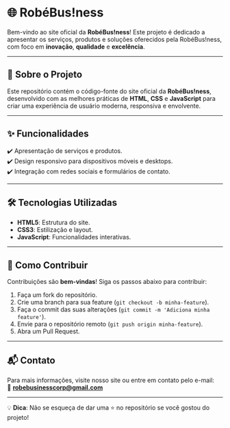 # 🌐 RobéBus!ness

Bem-vindo ao site oficial da **RobéBus!ness**! Este projeto é dedicado a apresentar os serviços, produtos e soluções oferecidos pela RobéBus!ness, com foco em **inovação**, **qualidade** e **excelência**.

---

## 📖 Sobre o Projeto

Este repositório contém o código-fonte do site oficial da **RobéBus!ness**, desenvolvido com as melhores práticas de **HTML**, **CSS** e **JavaScript** para criar uma experiência de usuário moderna, responsiva e envolvente.

---

## ✨ Funcionalidades

✔️ Apresentação de serviços e produtos.  
✔️ Design responsivo para dispositivos móveis e desktops.  
✔️ Integração com redes sociais e formulários de contato.  

---

## 🛠️ Tecnologias Utilizadas

- **HTML5**: Estrutura do site.  
- **CSS3**: Estilização e layout.  
- **JavaScript**: Funcionalidades interativas.  

---

## 🤝 Como Contribuir

Contribuições são **bem-vindas**! Siga os passos abaixo para contribuir:  

1. Faça um fork do repositório.  
2. Crie uma branch para sua feature (`git checkout -b minha-feature`).  
3. Faça o commit das suas alterações (`git commit -m 'Adiciona minha feature'`).  
4. Envie para o repositório remoto (`git push origin minha-feature`).  
5. Abra um Pull Request.  

---

## 📬 Contato

Para mais informações, visite nosso site ou entre em contato pelo e-mail:  
📧 **[robebusinesscorp@gmail.com](mailto:robebusinesscorp@gmail.com)**  

---

💡 **Dica**: Não se esqueça de dar uma ⭐ no repositório se você gostou do projeto!

